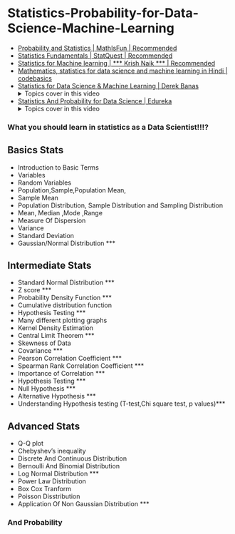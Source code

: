 # Statistics-Probability-for-Data-Science-Machine-Learning

- [Probability and Statistics | MathIsFun | Recommended](https://www.mathsisfun.com/data/index.html#stats)
- [Statistics Fundamentals | StatQuest | Recommended](https://www.youtube.com/watch?v=qBigTkBLU6g&list=PLblh5JKOoLUK0FLuzwntyYI10UQFUhsY9)
- [Statistics for Machine learning | *** Krish Naik *** | Recommended](https://www.youtube.com/watch?v=zRUliXuwJCQ&list=PLZoTAELRMXVMhVyr3Ri9IQ-t5QPBtxzJO)
- [Mathematics, statistics for data science and machine learning in Hindi | codebasics](https://www.youtube.com/playlist?list=PLeo1K3hjS3uuKaU2nBDwr6zrSOTzNCs0l)
- [Statistics for Data Science & Machine Learning | Derek Banas](https://www.youtube.com/watch?v=tcusIOfI_GM&t=1413s)
      <details>
            <summary>Topics cover in this video</summary>
                  -	00:00 Intro\
                  -	00:25 Basics\
                  -	01:25 Categorical Data\
                  -	01:59 Numerical Data\
                  -	02:10 Continuous Data\
                  -	02:25 Qualitative Data\
                  -	02:56 Quantitative Data\
                  -	03:11 Cross Table\
                  -	03:36 Pie Charts\
                  -	03:52 Bar Charts\
                  -	03:59 Pareto Charts\
                  -	04:16 Frequency Distribution Table\
                  -	04:32 Histograms\
                  -	04:54 Mean\
                  -	05:44 Median\
                  -	06:03 Mode\
                  -	06:26 Variance\
                  -	07:24 Standard Deviation\
                  -	08:02 Coefficient of Variation\
                  -	09:01 Covariance\
                  -	10:23 Correlation Coefficient\
                  -	11:12 Maximize Profit\
                  -	13:45 Probability Distribution\
                  -	14:26 Relative Frequency Histogram\
                  -	14:38 Normal Distribution\
                  -	15:21 Standard Normal Distribution\
                  -	16:32 Central Limit Theorem\
                  -	16:55 Standard Error\
                  -	17:14 Z Score\
                  -	17:50 Z Table\
                  -	18:35 Confidence Interval\
                  -	19:22 Alpha\
                  -	20:05 Margin of Error\
                  -	20:13 Confidence Interval Example\
                  -	20:57 Critical Probability\
                  -	21:49 Student's T Distribution\
                  -	22:43 Degrees of Freedom\
                  -	22:50 T Distribution Example\
                  -	23:33 T Table\
                  -	24:30 Dependent Samples\
                  -	25:29 Independent Samples\
                  -	26:26 Hypothesis\
                  -	27:02 Null Hypothesis\
                  -	27:20 Alternative Hypothesis\
                  -	27:37 Significance Level\
                  -	29:06 1 Sided Tests\
                  -	29:35 Type 1 Errors\
                  -	29:57 Type 2 Errors\
                  -	30:32 Hypothesis Error Example\
                  -	31:23 Means Testing\
                  -	33:33 P Value\
                  -	34:25 Regression\
                  -	36:24 Regression Example\
                  -	37:53 Correlation Coefficient\
                  -	39:11 Coefficient of Determination\
                  -	41:14 Root Mean Squared Deviation\
                  -	41:46 Residual\
                  -	43:27 Chi Square Tests\
                  -	47:03 Chi Square Table
      </details>
- [Statistics And Probability for Data Science | Edureka](https://www.youtube.com/watch?v=XcLO4f1i4Yo&t=33s)
      <details>
            <summary>Topics cover in this video</summary>
                - 3:23​ What Is Data?\
                -	4:17​ Categories Of Data\
                -	9:01​ What Is Statistics?\
                -	11:20​ Basic Terminologies In Statistics\
                -	12:35​ Sampling Techniques\
                -	17:46​ Types Of Statistics\
                -	20:22​ Descriptive Statistics\
                -	21:25​ Measures Of Centre\
                -	25:40​ Measures Of Spread\
                -	32:06​ Information Gain & Entropy\
                -	44:13​ Confusion Matrix\
                -	49:00​ Descriptive Statistics Demo\
                -	53:09​ Probability\
                -	55:33​ Terminologies In Probability\
                -	57:46​ Probability Distribution\
                -	1:03:00​ Types Of Probability\
                -	1:10:00​ Bayes' Theorem\
                -	1:15:34​ Inferential Statistics\
                -	1:16:09​ Point Estimation\
                -	1:19:05​ Interval Estimation\
                -	1:22:23​ Margin Of Error\
                -	1:22:57​ Estimating Level Of Confidence\
                -	1:26:25​ Hypothesis Testing\
                -	1:30:25​ Inferential Statistics Demo           
        </details>
 
 
### What you should learn in statistics as a Data Scientist!!!?

Basics Stats
--------------------------------
-   Introduction to Basic Terms
-   Variables
-   Random Variables
-   Population,Sample,Population Mean,
-   Sample Mean
-   Population Distribution, Sample Distribution and Sampling Distribution
-   Mean, Median ,Mode ,Range
-   Measure Of Dispersion
-   Variance
-   Standard Deviation
-   Gaussian/Normal Distribution ***  

Intermediate Stats
--------------------------------------

-   Standard Normal Distribution ***
-   Z score ***
-   Probability Density Function ***
-   Cumulative distribution function
-   Hypothesis Testing ***
-   Many different plotting graphs
-   Kernel Density Estimation
-   Central Limit Theorem ***
-   Skewness of Data 
-   Covariance *** 
-   Pearson Correlation Coefficient *** 
-   Spearman Rank Correlation Coefficient *** 
-   Importance of Correlation *** 
-   Hypothesis Testing *** 
-   Null Hypothesis *** 
-   Alternative Hypothesis *** 
-   Understanding Hypothesis testing (T-test,Chi square test, p values)***

Advanced Stats
-------------------------------------
-   Q-Q plot
-   Chebyshev’s inequality
-   Discrete And Continuous Distribution
-   Bernoulli And Binomial Distribution
-   Log Normal Distribution ***
-   Power Law Distribution
-   Box Cox Tranform
-   Poisson Disstribution
-   Application Of Non Gaussian Distribution ***

### And Probability


